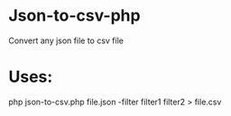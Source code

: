 Json-to-csv-php
===============

Convert any json file to csv file

Uses:
=====

php json-to-csv.php file.json -filter filter1 filter2 > file.csv
